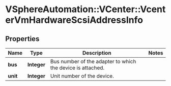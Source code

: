 # VSphereAutomation::VCenter::VcenterVmHardwareScsiAddressInfo

## Properties
Name | Type | Description | Notes
------------ | ------------- | ------------- | -------------
**bus** | **Integer** | Bus number of the adapter to which the device is attached. | 
**unit** | **Integer** | Unit number of the device. | 


